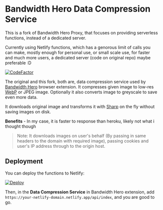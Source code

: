 # Bandwidth Hero Data Compression Service

This is a fork of Bandwidth Hero Proxy, that focuses on providing serverless functions, instead of a dedicated server.

Currently using Netlify functions, which has a genorous limit of calls you can make, mostly enough for personal use, or small scale use, for faster and much more users, a dedicated server (code on original repo) maybe preferable :D

[![CodeFactor](https://www.codefactor.io/repository/github/adi-g15/bandwidth-hero-proxy/badge)](https://www.codefactor.io/repository/github/adi-g15/bandwidth-hero-proxy)

The original and this fork, both are, data compression service used by
[Bandwidth Hero](https://github.com/ayastreb/bandwidth-hero) browser extension. It compresses given image to low-res [WebP](https://developers.google.com/speed/webp/) or JPEG image. Optionally it also converts image to greyscale to save even more data.

It downloads original image and transforms it with [Sharp](https://github.com/lovell/sharp) on the fly without saving images on disk.

**Benefits** - In my case, it is faster to response than heroku, likely not what i thought though

> Note: It downloads images on user's behalf (By passing in same headers to the domain with required image), passing cookies and user's IP address through to the origin host.

## Deployment

You can deploy the functions to Netlify:

[![Deploy](https://www.netlify.com/img/deploy/button.svg)](https://app.netlify.com/start/deploy?repository=https://github.com/adi-g15/bandwidth-hero-proxy)

Then, in the **Data Compression Service** in Bandwidth Hero extension, add `https://your-netlify-domain.netlify.app/api/index`, and you are good to go.

<!-- READ THIS ARTICLE LATER AdityaG
Check out [this guide](https://www.digitalocean.com/community/tutorials/how-to-set-up-a-node-js-application-for-production-on-ubuntu-16-04)
on how to setup Node.js on Ubuntu. 
DigitalOcean also provides an
[easy way](https://www.digitalocean.com/products/one-click-apps/node-js/) to setup a server ready to
host Node.js apps.
-->
